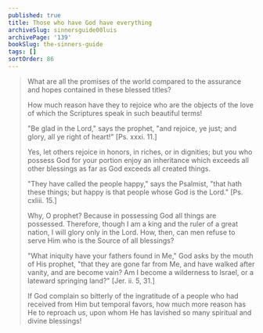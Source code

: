 ```yaml
---
published: true
title: Those who have God have everything
archiveSlug: sinnersguide00luis
archivePage: '139'
bookSlug: the-sinners-guide
tags: []
sortOrder: 86
---
```


> What are all the promises of the world compared to the assurance and hopes contained in these blessed titles?
> 
> How much reason have they to rejoice who are the objects of the love of which the Scriptures speak in such beautiful terms!
> 
> "Be glad in the Lord," says the prophet, "and rejoice, ye just; and glory, all ye right of heart!" [Ps. xxxi. 11.]
> 
> Yes, let others rejoice in honors, in riches, or in dignities; but you who possess God for your portion enjoy an inheritance which exceeds all other blessings as far as God exceeds all created things.
> 
> "They have called the people happy," says the Psalmist, "that hath these things; but happy is that people whose God is the Lord." [Ps. cxliii. 15.]
> 
> Why, O prophet? Because in possessing God all things are possessed. Therefore, though I am a king and the ruler of a great nation, I will glory only in the Lord. How, then, can men refuse to serve Him who is the Source of all blessings?
> 
> "What iniquity have your fathers found in Me," God asks by the mouth of His prophet, "that they are gone far from Me, and have walked after vanity, and are become vain? Am I become a wilderness to Israel, or a lateward springing land?" [Jer. ii. 5, 31.]
> 
> If God complain so bitterly of the ingratitude of a people who had received from Him but temporal favors, how much more reason has He to reproach us, upon whom He has lavished so many spiritual and divine blessings!
